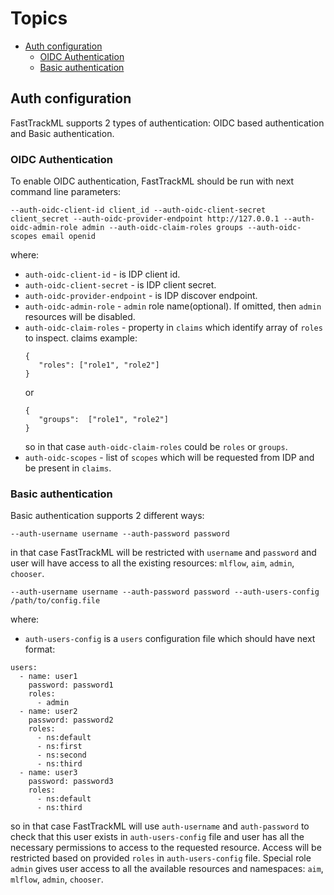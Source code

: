 # Topics
* [Auth configuration](#auth-configuration)
  * [OIDC Authentication](#oidc-Authentication)
  * [Basic authentication](#basic-authentication)

## Auth configuration

FastTrackML supports 2 types of authentication: OIDC based authentication and Basic authentication.

### OIDC Authentication

To enable OIDC authentication, FastTrackML should be run with next command line parameters:
```
--auth-oidc-client-id client_id --auth-oidc-client-secret client_secret --auth-oidc-provider-endpoint http://127.0.0.1 --auth-oidc-admin-role admin --auth-oidc-claim-roles groups --auth-oidc-scopes email openid 
```
where:
- `auth-oidc-client-id` - is IDP client id.
- `auth-oidc-client-secret` - is IDP client secret.
- `auth-oidc-provider-endpoint` - is IDP discover endpoint.
- `auth-oidc-admin-role` - `admin` role name(optional). If omitted, then `admin` resources will be disabled. 
- `auth-oidc-claim-roles` - property in `claims` which identify array of `roles` to inspect. claims example:
  ```
  {
     "roles": ["role1", "role2"]
  }
  ```
  or
  ```
  {
     "groups":  ["role1", "role2"]
  }
  ```
  so in that case `auth-oidc-claim-roles` could be `roles` or `groups`.
- `auth-oidc-scopes` - list of `scopes` which will be requested from IDP and be present in `claims`.

### Basic authentication

Basic authentication supports 2 different ways:
```
--auth-username username --auth-password password
```
in that case FastTrackML will be restricted with `username` and `password` and user will have access to all the existing resources: `mlflow`, `aim`, `admin`, `chooser`.
```
--auth-username username --auth-password password --auth-users-config /path/to/config.file
```
where:
- `auth-users-config` is a `users` configuration file which should have next format:
```
users:
  - name: user1
    password: password1
    roles:
      - admin
  - name: user2
    password: password2
    roles:
      - ns:default
      - ns:first
      - ns:second
      - ns:third
  - name: user3
    password: password3
    roles:
      - ns:default
      - ns:third
```
so in that case FastTrackML will use `auth-username` and `auth-password` to check that this user exists in 
`auth-users-config` file and user has all the necessary permissions to access to the requested resource. 
Access will be restricted based on provided `roles` in `auth-users-config` file. 
Special role `admin` gives user access to all the available resources and namespaces: `aim`, `mlflow`, `admin`, `chooser`.